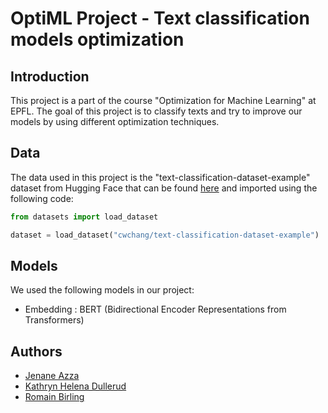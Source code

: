 # OptiML Project - Text classification models optimization

## Introduction
This project is a part of the course "Optimization for Machine Learning" at EPFL.
The goal of this project is to classify texts and try to improve our models by using different optimization techniques.

## Data
The data used in this project is the "text-classification-dataset-example" dataset from Hugging Face that can be found [here](https://huggingface.co/datasets/cwchang/text-classification-dataset-example) and imported using the following code:

```python
from datasets import load_dataset

dataset = load_dataset("cwchang/text-classification-dataset-example")
```

## Models
We used the following models in our project:
- Embedding : BERT (Bidirectional Encoder Representations from Transformers)

## Authors
- [Jenane Azza](https://github.com/jenaneAzza)
- [Kathryn Helena Dullerud](https://github.com/kdullerud)
- [Romain Birling](https://github.com/rombirli)
